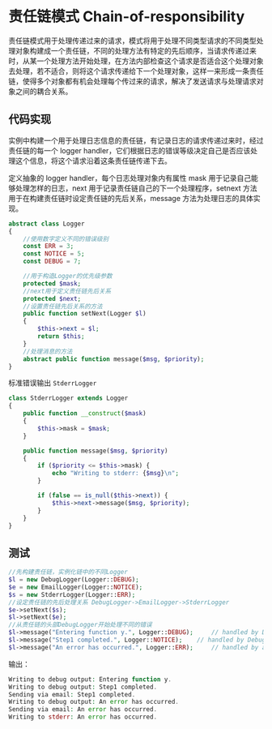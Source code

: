 # 责任链模式 Chain-of-responsibility

责任链模式用于处理传递过来的请求，模式将用于处理不同类型请求的不同类型处理对象构建成一个责任链，不同的处理方法有特定的先后顺序，当请求传递过来时，从某一个处理方法开始处理，在方法内部检查这个请求是否适合这个处理对象去处理，若不适合，则将这个请求传递给下一个处理对象，这样一来形成一条责任链，使得多个对象都有机会处理每个传过来的请求，解决了发送请求与处理请求对象之间的耦合关系。

## 代码实现

实例中构建一个用于处理日志信息的责任链，有记录日志的请求传递过来时，经过责任链的每一个 logger handler，它们根据日志的错误等级决定自己是否应该处理这个信息，将这个请求沿着这条责任链传递下去。

定义抽象的 logger handler，每个日志处理对象内有属性 mask 用于记录自己能够处理怎样的日志，next 用于记录责任链自己的下一个处理程序，setnext 方法用于在构建责任链时设定责任链的先后关系，message 方法为处理日志的具体实现。

```php
abstract class Logger
{
	//使用数字定义不同的错误级别
	const ERR = 3;
	const NOTICE = 5;
	const DEBUG = 7;

	//用于构造Logger的优先级参数
	protected $mask;
	//next用于定义责任链先后关系
	protected $next;
	//设置责任链先后关系的方法
	public function setNext(Logger $l)
	{
		$this->next = $l;
		return $this;
	}
	//处理消息的方法
	abstract public function message($msg, $priority);
}
```

标准错误输出 `StderrLogger`

```php
class StderrLogger extends Logger
{
    public function __construct($mask)
    {
        $this->mask = $mask;
    }

    public function message($msg, $priority)
    {
        if ($priority <= $this->mask) {
            echo "Writing to stderr: {$msg}\n";
        }

        if (false == is_null($this->next)) {
            $this->next->message($msg, $priority);
        }
    }
}
```

## 测试

```php
//先构建责任链，实例化链中的不同Logger
$l = new DebugLogger(Logger::DEBUG);
$e = new EmailLogger(Logger::NOTICE);
$s = new StderrLogger(Logger::ERR);
//设定责任链的先后处理关系 DebugLogger->EmailLogger->StderrLogger
$e->setNext($s);
$l->setNext($e);
//从责任链的头部DebugLogger开始处理不同的错误
$l->message("Entering function y.", Logger::DEBUG);		// handled by DebugLogger
$l->message("Step1 completed.", Logger::NOTICE);	// handled by DebugLogger and EmailLogger
$l->message("An error has occurred.", Logger::ERR);		// handled by all three Loggers
```

输出：

```php
Writing to debug output: Entering function y.
Writing to debug output: Step1 completed.
Sending via email: Step1 completed.
Writing to debug output: An error has occurred.
Sending via email: An error has occurred.
Writing to stderr: An error has occurred.
```